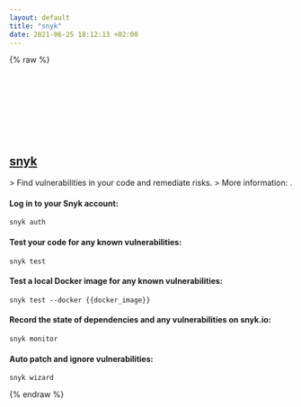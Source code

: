 ```yaml
---
layout: default
title: "snyk"
date: 2021-06-25 18:12:13 +02:00
---
```

{% raw %}
<h2 id="snyk">
  <a href="/en/common/snyk.html">snyk</a> <a href="#snyk"><svg class="icon">
    <use href="/assets/images/unicode_sprite.svg#link" />
  </svg></a>
</h2>
> Find vulnerabilities in your code and remediate risks.
> More information: <https://snyk.io>.

#### Log in to your Snyk account:
```shell
snyk auth
```
#### Test your code for any known vulnerabilities:
```shell
snyk test
```
#### Test a local Docker image for any known vulnerabilities:
```shell
snyk test --docker {{docker_image}}
```
#### Record the state of dependencies and any vulnerabilities on snyk.io:
```shell
snyk monitor
```
#### Auto patch and ignore vulnerabilities:
```shell
snyk wizard
```
{% endraw %}